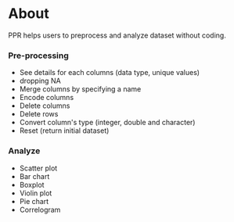 # About

PPR helps users to preprocess and analyze dataset without coding.

### Pre-processing
- See details for each columns (data type, unique values)
- dropping NA
- Merge columns by specifying a name
- Encode columns
- Delete columns
- Delete rows
- Convert column's type (integer, double and character)
- Reset (return initial dataset)

### Analyze
- Scatter plot
- Bar chart
- Boxplot
- Violin plot
- Pie chart
- Correlogram
